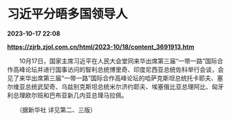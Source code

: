 # 习近平分晤多国领导人

**2023-10-17 22:08**

**https://zjrb.zjol.com.cn/html/2023-10/18/content_3691913.htm**

　　10月17日，国家主席习近平在人民大会堂同来华出席第三届“一带一路”国际合作高峰论坛并进行国事访问的智利总统博里奇、印度尼西亚总统佐科举行会谈，会见了来华出席第三届“一带一路”国际合作高峰论坛的哈萨克斯坦总统托卡耶夫、塞尔维亚总统武契奇、乌兹别克斯坦总统米尔济约耶夫、埃塞俄比亚总理阿比、匈牙利总理欧尔班和巴布亚新几内亚总理马拉佩。

　　（据新华社 详见第二、三版）